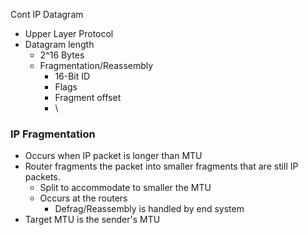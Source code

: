 Cont IP Datagram

- Upper Layer Protocol
- Datagram length
	- 2^16 Bytes
	- Fragmentation/Reassembly
		- 16-Bit ID
		- Flags
		- Fragment offset
		- \
### IP Fragmentation
- Occurs when IP packet is longer than MTU 
- Router fragments the packet into smaller fragments that are still IP packets.
	- Split to accommodate to smaller the MTU
	- Occurs at the routers
		- Defrag/Reassembly is handled by end system
- Target MTU is the sender's MTU